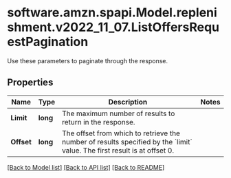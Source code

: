 # software.amzn.spapi.Model.replenishment.v2022_11_07.ListOffersRequestPagination
Use these parameters to paginate through the response.

## Properties

Name | Type | Description | Notes
------------ | ------------- | ------------- | -------------
**Limit** | **long** | The maximum number of results to return in the response. | 
**Offset** | **long** | The offset from which to retrieve the number of results specified by the &#x60;limit&#x60; value. The first result is at offset 0. | 

[[Back to Model list]](../README.md#documentation-for-models) [[Back to API list]](../README.md#documentation-for-api-endpoints) [[Back to README]](../README.md)

